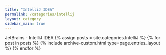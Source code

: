 ```yaml
---
title: "IntelliJ IDEA"
permalink: /categories/intellij
layout: category
sidebar_main: true
---
```


JetBrains - IntelliJ IDEA
{% assign posts = site.categories.IntelliJ %}
{% for post in posts %} {% include archive-custom.html type=page.entries_layout %} {% endfor %}

